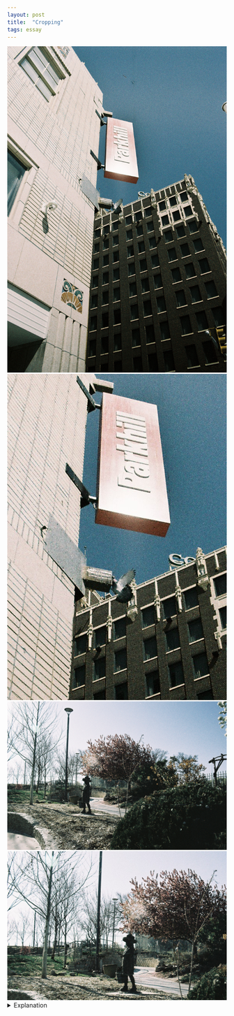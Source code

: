 ```yaml
---
layout: post
title:  "Cropping"
tags: essay
---
```


<div class="grid two">
    <img src="/assets/images/2022-04/cropping/2022-04-11-pigeon.jpg" alt="Pigeon" title="Pigeon">
    <img src="/assets/images/2022-04/cropping/2022-04-11-pigeon-cropped.jpg" alt="Pigeon cropped" title="Pigeon cropped">
    <img src="/assets/images/2022-04/cropping/2022-04-12-sakura-girl.jpg" alt="Sakura Girl" title="Sakura Girl">
    <img src="/assets/images/2022-04/cropping/2022-04-12-sakura-girl-cropped.jpg" alt="Sakura Girl cropped" title="Sakura Girl cropped">
</div>

<details>
    <summary>Explanation</summary>

    For this post, I want to do something a bit different. Instead of focusing too heavily on how I came to take these pictures, I want to do a comparison between 2 sets of pictures, the theme of which is cropping. I think that a lot of what people are trying to do when they "zoom" in on something is that they're attempting to crop into what's most important. For the first of these two pictures, the one with the pigeon, this was my express intent. I knew that the focal length was going to render the pigeon small in the frame but I wanted to show how simple cropping can both change a picture's focus and also do so without "zooming" in. The second picture didn't necessarily have this intent but it's another picture that is served better with a crop.<br><br>

    Before I get into cropping and these pictures too much, let's define what I mean by cropping vs "zooming".<br><br>
    
    Cropping a picture is simply removing parts of that picture. The resulting picture is smaller in size and often times suffers in quality when viewed at the same size as the original picture, especially if blown up. In a digital picture, this is because there are the same number of pixels as that specific cropped section. As a result, when viewed at a blown up size, it's easier to notice individual pixels, this effect increases as you crop to a smaller and smaller portion of the original picture. One thing to note here is that on phones with only one lens, it's common that all "zooming" is actually done by effectively cropping digitally. This is why you might notice that when you "zoom" with your phone's camera that the quality degrades.<br><br>

    "Zooming" is a bit different. Assuming optical zoom, it would be more accurate to call this increasing the focal length that a picture is taken at. If your goal is to simply focus on a specific object with nothing in the background, "zooming" and cropping can be quite similar with "zooming" generally yielding clearer pictures. However, it's important to recognize that by "zooming" and changing the focal length, you are actually affecting images in a different way. Specifically, "zooming" in (and increasing the focal length) causes things in the background to appear closer, compressing the space between the foreground and background. This can be used very effectively but can also cause pictures to look quite odd if done unintentionally. In regards to phone cameras with multiple lenses, as you "zoom" you might click into using a different focal length. When this happens, you might notice that the image quality increases again as you're no longer cropping but using an entirely new lens with a longer focal length. However, by doing so, you're also getting that compression effect.<br><br>
    
    At some point, I'll put up a comparison and a specific post for changing focal length and its effect on pictures. For the time being, it's enough to recognize that cropping and "zooming" can be used similarly but can have different effects based on the circumstances.<br><br>

    With that out of the way, let's talk about the first pair of pictures with the pigeon. As I said earlier, I intentionally took this picture with the intent to crop it. I knew that given the focal length I was using, the pigeon would never be large in the frame when viewed at full size. I also knew that there's no real way to force the pigeon to be more visible and obvious, even though it's smack dab in the middle of the picture. However, by cropping, even if it's not completely centered, it's much more obvious and visible. Now I probably should have moved a bit so I could create separation between the pigeon and the building in the background. As it stands the pigeon and that building share the same space, both physically and in terms of color so there's little separation. However, I think if I had moved to a position where the pigeon is more against the sky, the sign wouldn't be as visible and readable. Ultimately there's a tradeoff there and I wasn't too fussed about pushing it that way.<br><br>

    In regards to the second pair of pictures, this was not an intentional choice to crop when taking the picture originally. I went in with a specific image, with the girl and the falling petals and quite frankly I succeeded at taking the picture that expressed that image. However, when I got the picture back, I also thought that it felt a bit too busy. The girl feels too far away with the bush in the foreground and also too small vertically. By cropping away significant portions of the picture, the image is clearer and details can be appreciated more readily. Additionally, unlike the first pair where the effect of "zooming" would largely be negligible, "zooming" could drastically change this picture. It's nice that the trees and light posts are separated spatially, it's clear that things further away are, in fact, further away. Part of this is exaggerated because this picture was taken with a wide angle lens. Honestly, the most obvious thing to change by "zooming" in would be that the fence in the background would appear closer, which would be a pretty large disservice in this case.<br><br>

    Hopefully, that helps in recognizing the kinds of things simply cropping a picture can do to affect clarity. Personally, I find that cropping is the only sort of editing I want to do on pictures. Partially, this is because it's something I can factor into the process of turning an image into a picture. The image I'm thinking of requires this specific and narrow edit. If that's the intention, I'm not rewriting the picture that exists with that edit, it's another step of transforming that already understood image into the picture that I was trying to express. It's definitely a fine line to tread, as I want to appreciate the pictures I take largely as is and not try to chase the kind of perfection that editing can empower. Even in the second case where cropping cleaned up the picture, I don't feel much worse about the original picture. As I said, it fulfills its intent, if marginally worse. In general I wouldn't create or post that cropped image except in this case because I think it works to service my point for this post. As a note, I will not add in any cropped image into the "roll" posts.
</details>
